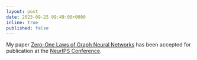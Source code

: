 ```yaml
---
layout: post
date: 2023-09-25 09:49:00+0000
inline: true
published: false
---
```


My paper [Zero-One Laws of Graph Neural Networks](arxiv.org/abs/2301.13060) has been accepted for publication at the [NeurIPS Conference](https://nips.cc/).